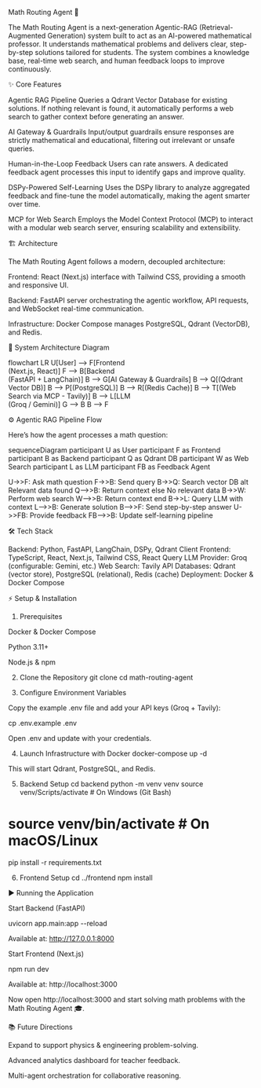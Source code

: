 Math Routing Agent 🚀

The Math Routing Agent is a next-generation Agentic-RAG (Retrieval-Augmented Generation) system built to act as an AI-powered mathematical professor. It understands mathematical problems and delivers clear, step-by-step solutions tailored for students. The system combines a knowledge base, real-time web search, and human feedback loops to improve continuously.

✨ Core Features

Agentic RAG Pipeline
Queries a Qdrant Vector Database for existing solutions. If nothing relevant is found, it automatically performs a web search to gather context before generating an answer.

AI Gateway & Guardrails
Input/output guardrails ensure responses are strictly mathematical and educational, filtering out irrelevant or unsafe queries.

Human-in-the-Loop Feedback
Users can rate answers. A dedicated feedback agent processes this input to identify gaps and improve quality.

DSPy-Powered Self-Learning
Uses the DSPy library to analyze aggregated feedback and fine-tune the model automatically, making the agent smarter over time.

MCP for Web Search
Employs the Model Context Protocol (MCP) to interact with a modular web search server, ensuring scalability and extensibility.

🏗 Architecture

The Math Routing Agent follows a modern, decoupled architecture:

Frontend: React (Next.js) interface with Tailwind CSS, providing a smooth and responsive UI.

Backend: FastAPI server orchestrating the agentic workflow, API requests, and WebSocket real-time communication.

Infrastructure: Docker Compose manages PostgreSQL, Qdrant (VectorDB), and Redis.

🔹 System Architecture Diagram

flowchart LR
    U[User] --> F[Frontend<br/>(Next.js, React)]
    F --> B[Backend<br/>(FastAPI + LangChain)]
    B --> G[AI Gateway & Guardrails]
    B --> Q[(Qdrant Vector DB)]
    B --> P[(PostgreSQL)]
    B --> R[(Redis Cache)]
    B --> T[(Web Search via MCP - Tavily)]
    B --> L[LLM<br/>(Groq / Gemini)]
    G --> B
    B --> F

⚙️ Agentic RAG Pipeline Flow

Here’s how the agent processes a math question:

sequenceDiagram
    participant U as User
    participant F as Frontend
    participant B as Backend
    participant Q as Qdrant DB
    participant W as Web Search
    participant L as LLM
    participant FB as Feedback Agent

  U->>F: Ask math question
    F->>B: Send query
    B->>Q: Search vector DB
    alt Relevant data found
        Q-->>B: Return context
    else No relevant data
        B->>W: Perform web search
        W-->>B: Return context
    end
    B->>L: Query LLM with context
    L-->>B: Generate solution
    B-->>F: Send step-by-step answer
    U->>FB: Provide feedback
    FB-->>B: Update self-learning pipeline


🛠 Tech Stack

Backend: Python, FastAPI, LangChain, DSPy, Qdrant Client
Frontend: TypeScript, React, Next.js, Tailwind CSS, React Query
LLM Provider: Groq (configurable: Gemini, etc.)
Web Search: Tavily API
Databases: Qdrant (vector store), PostgreSQL (relational), Redis (cache)
Deployment: Docker & Docker Compose

⚡ Setup & Installation
1. Prerequisites

Docker & Docker Compose

Python 3.11+

Node.js & npm

2. Clone the Repository
git clone <your-repo-url>
cd math-routing-agent

3. Configure Environment Variables

Copy the example .env file and add your API keys (Groq + Tavily):

cp .env.example .env


Open .env and update with your credentials.

4. Launch Infrastructure with Docker
docker-compose up -d


This will start Qdrant, PostgreSQL, and Redis.

5. Backend Setup
cd backend
python -m venv venv
source venv/Scripts/activate    # On Windows (Git Bash)
# source venv/bin/activate      # On macOS/Linux
pip install -r requirements.txt

6. Frontend Setup
cd ../frontend
npm install

▶ Running the Application

Start Backend (FastAPI)

uvicorn app.main:app --reload


Available at: http://127.0.0.1:8000

Start Frontend (Next.js)

npm run dev


Available at: http://localhost:3000

Now open http://localhost:3000
 and start solving math problems with the Math Routing Agent 🎓.

📚 Future Directions

Expand to support physics & engineering problem-solving.

Advanced analytics dashboard for teacher feedback.

Multi-agent orchestration for collaborative reasoning.
